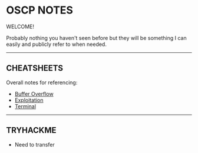 # OSCP NOTES

WELCOME!

Probably nothing you haven't seen before but they will be something I can easily and publicly refer to when needed.

---------------------------------------------------------------
## CHEATSHEETS

Overall notes for referencing:

- [Buffer Overflow](/bufferoverflow)
- [Exploitation](/exploitation)
- [Terminal](/terminal)
---------------------------------------------------------------
## TRYHACKME

- Need to transfer
